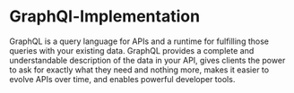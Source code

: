 # GraphQl-Implementation
GraphQL is a query language for APIs and a runtime for fulfilling those queries 
with your existing data. GraphQL provides a complete and understandable description 
of the data in your API, gives clients the power to ask for exactly what they need and nothing 
more, makes it easier to evolve APIs over time, and enables powerful developer tools.
